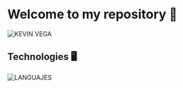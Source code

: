 # Welcome to my repository 🥽
![KEVIN VEGA](https://user-images.githubusercontent.com/67164849/201233447-29da48e0-b90d-49ee-bc1a-39bdcf057cbe.gif)

## Technologies 🖥️
![LANGUAJES](https://user-images.githubusercontent.com/67164849/201253251-95556d64-7306-4d88-a8b1-760626eb3828.png)

